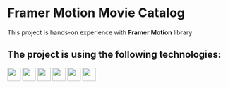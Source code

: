 # Framer Motion Movie Catalog

This project is hands-on experience with **Framer Motion** library

## The project is using the following technologies:

<img src="https://img.shields.io/badge/vite-%23563D7C.svg?style=flat&logo=vite&color=white" height="30"> <img src="https://img.shields.io/badge/React.JS-%23563D7C.svg?style=flat&logo=react&color=white" height="30"> <img src="https://img.shields.io/badge/Tailwind%20CSS-%23563D7C.svg?style=flat&logo=tailwindcss&color=white" height="30"> <img src="https://img.shields.io/badge/Framer%20Motion-%23563D7C.svg?style=flat&color=white" height="30"> <img src="https://img.shields.io/badge/React%20Responsive%20Carousel-%23563D7C.svg?style=flat&color=white" height="30"> <img src="https://img.shields.io/badge/Fast%20Average%20Color-%23563D7C.svg?style=flat&color=white" height="30">